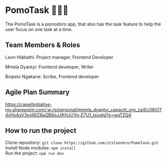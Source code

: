 
# PomoTask 👨🏽‍💻

The PomoTask is a pomodoro app, that also has the task feature to help the user focus on one task at a time. 

## Team Members & Roles
Leon Hlabathi: Project manager, Frontend Developer

Mmela Dyantyi: Frontend developer, Writer

Boipelo Ngakane: Scribe, Frontend developer


## Agile Plan Summary
https://capeitinitiative-my.sharepoint.com/:w:/g/personal/mmela_dyantyi_capaciti_org_za/Ec06iOTdvHxAsV3osWjZ8aQB6pJJKHJUYq-E7U1_tsogtg?e=wqTZQ4

## How to run the project
Clone repository: `git clone https://github.com/itsleonbro/PomoTask.git`
<br>
Install Node modules: `npm install`
<br>
Run the project: `npm run dev`

